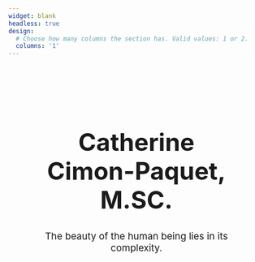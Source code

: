 ```yaml
---
widget: blank
headless: true
design:
  # Choose how many columns the section has. Valid values: 1 or 2.
  columns: '1'
---
```


<style>
    .flex-container {
        height: 150px;
        display: flex;
    }
    .flex-item {
        padding: 6vw;
        margin: auto;
        text-align: center;
    }
</style>

<div class="flex-container">
  <div class="flex-item">
      <h1 style="font-size: calc(100% + 3.5vw)"> Catherine Cimon-Paquet, M.SC. </h1>
      <p style="font-size: calc(100% + 0.5vw)"> The beauty of the human being lies in its complexity. </p>
  </div>
</div>
